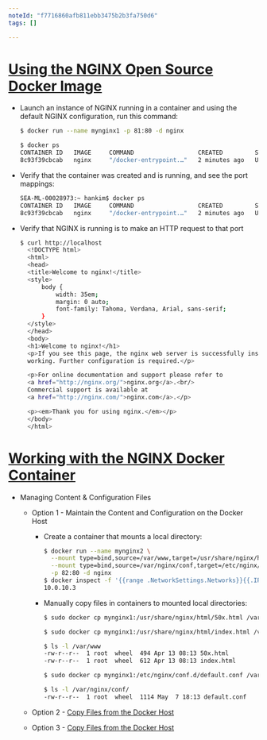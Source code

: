 ```yaml
---
noteId: "f7716860afb811ebb3475b2b3fa750d6"
tags: []

---
```


# [Using the NGINX Open Source Docker Image](https://www.nginx.com/blog/deploying-nginx-nginx-plus-docker/#Using-the-NGINX-Open-Source-Docker-Image)

- Launch an instance of NGINX running in a container and using the default NGINX configuration, run this command:
  ```bash
  $ docker run --name mynginx1 -p 81:80 -d nginx

  $ docker ps
  CONTAINER ID   IMAGE     COMMAND                  CREATED         STATUS         PORTS                NAMES
  8c93f39cbcab   nginx     "/docker-entrypoint.…"   2 minutes ago   Up 2 minutes   0.0.0.0:80->80/tcp   mynginx1
  ```

- Verify that the container was created and is running, and see the port mappings:

  ```bash
  SEA-ML-00028973:~ hankim$ docker ps
  CONTAINER ID   IMAGE     COMMAND                  CREATED         STATUS         PORTS                NAMES
  8c93f39cbcab   nginx     "/docker-entrypoint.…"   2 minutes ago   Up 2 minutes   0.0.0.0:80->80/tcp   mynginx1
  ```
  
- Verify that NGINX is running is to make an HTTP request to that port

  ```bash
  $ curl http://localhost
    <!DOCTYPE html>
    <html>
    <head>
    <title>Welcome to nginx!</title>
    <style>
        body {
            width: 35em;
            margin: 0 auto;
            font-family: Tahoma, Verdana, Arial, sans-serif;
        }
    </style>
    </head>
    <body>
    <h1>Welcome to nginx!</h1>
    <p>If you see this page, the nginx web server is successfully installed and
    working. Further configuration is required.</p>

    <p>For online documentation and support please refer to
    <a href="http://nginx.org/">nginx.org</a>.<br/>
    Commercial support is available at
    <a href="http://nginx.com/">nginx.com</a>.</p>

    <p><em>Thank you for using nginx.</em></p>
    </body>
    </html>
  ```
  
# [Working with the NGINX Docker Container](https://www.nginx.com/blog/deploying-nginx-nginx-plus-docker/#working-with-oss)

- Managing Content & Configuration Files
  - Option 1 - Maintain the Content and Configuration on the Docker Host
    - Create a container that mounts a local directory:

      ```bash
      $ docker run --name mynginx2 \
        --mount type=bind,source=/var/www,target=/usr/share/nginx/html,readonly  \
        --mount type=bind,source=/var/nginx/conf,target=/etc/nginx/conf,readonly \
        -p 82:80 -d nginx
      $ docker inspect -f '{{range .NetworkSettings.Networks}}{{.IPAddress}}{{end}}' mynginx2
      10.0.10.3
      ```

    - Manually copy files in containers to mounted local directories:

      ```bash
      $ sudo docker cp mynginx1:/usr/share/nginx/html/50x.html /var/www/50x.html
      
      $ sudo docker cp mynginx1:/usr/share/nginx/html/index.html /var/www/index.html
      
      $ ls -l /var/www
      -rw-r--r--  1 root  wheel  494 Apr 13 08:13 50x.html
      -rw-r--r--  1 root  wheel  612 Apr 13 08:13 index.html
      
      $ sudo docker cp mynginx1:/etc/nginx/conf.d/default.conf /var/nginx/conf/default.conf
      
      $ ls -l /var/nginx/conf/
      -rw-r--r--  1 root  wheel  1114 May  7 18:13 default.conf
      ```

  - Option 2 - [Copy Files from the Docker Host](./option-2-copy-files-from-docker-host)
  
  - Option 3 - [Copy Files from the Docker Host](./option-3-maintain-files-in-container)
